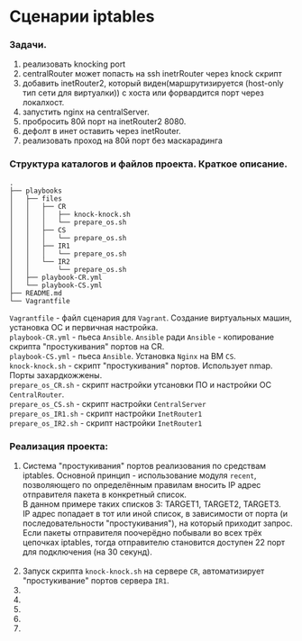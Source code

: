 # Сценарии iptables

### Задачи.
1. реализовать knocking port
2. centralRouter может попасть на ssh inetrRouter через knock скрипт
3. добавить inetRouter2, который виден(маршрутизируется (host-only тип сети для виртуалки)) с хоста или форвардится порт через локалхост.
4. запустить nginx на centralServer.
5. пробросить 80й порт на inetRouter2 8080.
6. дефолт в инет оставить через inetRouter.
7. реализовать проход на 80й порт без маскарадинга

### Структура каталогов и файлов проекта. Краткое описание.
```
.
├── playbooks
│   ├── files
│   │   ├── CR
│   │   │   ├── knock-knock.sh
│   │   │   └── prepare_os.sh
│   │   ├── CS
│   │   │   └── prepare_os.sh
│   │   ├── IR1
│   │   │   └── prepare_os.sh
│   │   └── IR2
│   │       └── prepare_os.sh
│   ├── playbook-CR.yml
│   └── playbook-CS.yml
├── README.md
└── Vagrantfile
```
`Vagrantfile` - файл сценария для `Vagrant`. Создание виртуальных машин, установка ОС и первичная настройка. <br/>
`playbook-CR.yml` - пьеса `Ansible`. `Ansible` ради `Ansible` - копирование скрипта "простукивания" портов на CR. <br/>
`playbook-CS.yml` - пьеса `Ansible`. Установка `Nginx` на ВМ `CS`. <br/>
`knock-knock.sh` - скрипт "простукивания" портов. Использует nmap. Порты захардкожжены. <br/>
`prepare_os_CR.sh` - скрипт настройки утсановки ПО и настройки ОС `CentralRouter`. <br/>
`prepare_os_CS.sh` - скрипт настройки `CentralServer` <br/>
`prepare_os_IR1.sh` - скрипт настройки `InetRouter1` <br/>
`prepare_os_IR2.sh` - скрипт настройки `InetRouter1` <br/>

### Реализация проекта:
1. Система "простукивания" портов реализования по средствам iptables. Основной принцип - использование модуля `recent`, позволяющего по определённым правилам вносить IP адрес отправителя пакета в конкретный список.<br/>
В данном примере таких списков 3: TARGET1, TARGET2, TARGET3.<br/>
IP адрес попадает в тот или иной список, в зависимости от порта (и последовательности "простукивания"), на который приходит запрос. Если пакеты отправителя поочерёдно побывали во всех трёх цепочках iptables, тогда отправителю становится доступен 22 порт для подключения (на 30 секунд).<br/><br/>
2. Запуск скрипта `knock-knock.sh` на сервере `CR`, автоматизирует "простукивание" портов сервера `IR1`.<br/>
3. 
4.
5.
6.
7.




